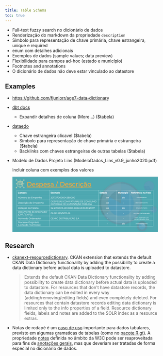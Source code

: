 ```yaml
---
title: Table Schema
toc: true
---
```


- Full-text fuzzy search no dicionário de dados
- Renderização do markdown da propriedade `description`
- Símbolo para representação de chave primária, chave estrangeira, unique e required
- enum com detalhes adicionais
- Exemplos de dados (sample values; data preview)
- Flexibilidade para campos ad-hoc (estado e município)
- Footnotes and annotations
- O dicionário de dados não deve estar vinculado ao datastore


## Examples

- https://github.com/fjuniorr/age7-data-dictionary

- [dbt docs](https://www.getdbt.com/mrr-playbook/#!/model/model.acme.customer_churn_month)

    - Expandir detalhes de coluna (More...) ($tabela)

- [dataedo](https://dataedo.com/samples/html/Data_warehouse/index.html)

    - Chave estrangeira clicavel ($tabela)
    - Símbolo para representação de chave primária e estrangeira ($tabela)
    - Backlinks com chaves estrangeiras de outras tabelas ($tabela)

-  Modelo de Dados Projeto Lins (ModeloDados_Lins_v0.9_junho2020.pdf)

    Incluir coluna com exemplos dos valores

    ![](static/20220607T202406.png)

## Research

- [ckanext-resourcedictionary](https://github.com/keitaroinc/ckanext-resourcedictionary). CKAN extension that extends the default CKAN Data Dictionary functionality by adding the possibility to create a data dictionary before actual data is uploaded to datastore.
    
    > Extends the default CKAN Data Dictionary functionality by adding possibility to create data dictionary before actual data is uploaded to datastore. For resources that don't have datastore records, the data dictionary can be edited in every way (adding/removing/editing fields) and even completely deleted. For resources that contain datastore records editing data dictionary is limited only to the info properties of a field. Resource dictionary fields, labels and notes are added to the SOLR index as a resource extras.

- Notas de rodapé é um [caso de uso](https://www.w3.org/annotation/wiki/Use_Cases/Annotating_CSV_Data) importante para dados tabulares, previsto em algumas gramaticas de tabelas (como no [pacote R gt](https://gt.rstudio.com/)). A propriedade [notes](https://www.w3.org/TR/2015/REC-tabular-metadata-20151217/#table-notes) definida no âmbito da W3C pode ser reaproveitada para fins de [anotações gerais](https://www.w3.org/TR/tabular-data-primer/#cell-annotations), mas que deveriam ser tratadas de forma especial no dicionário de dados.
